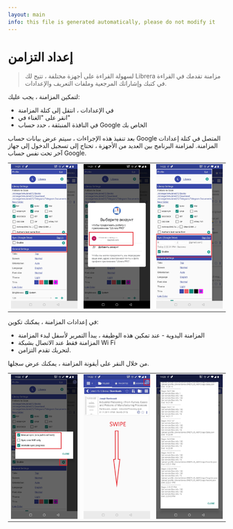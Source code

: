 ```yaml
---
layout: main
info: this file is generated automatically, please do not modify it
---
```


# إعداد التزامن


> لسهولة القراءة على أجهزة مختلفة ، تتيح لك Librera مزامنة تقدمك في القراءة في كتبك وإشاراتك المرجعية وملفات التعريف والإعدادات.

لتمكين المزامنة ، يجب عليك:

* في الإعدادات ، انتقل إلى كتلة المزامنة
* انقر على &quot;الغناء في&quot;
* في النافذة المنبثقة ، حدد حساب Google الخاص بك
 
بعد تنفيذ هذه الإجراءات ، سيتم عرض بيانات حساب Google المتصل في كتلة إعدادات المزامنة. لمزامنة البرنامج بين العديد من الأجهزة ، تحتاج إلى تسجيل الدخول إلى جهاز آخر تحت نفس حساب Google.

||||
|-|-|-|
|![](1.jpg)|![](2.jpg)|![](3.jpg)|

في إعدادات المزامنة ، يمكنك تكوين:

* المزامنة اليدوية - عند تمكين هذه الوظيفة ، يبدأ التمرير لأسفل لبدء المزامنة
* المزامنة فقط عند الاتصال بشبكة Wi Fi
* لتحريك تقدم التزامن.

من خلال النقر على أيقونة المزامنة ، يمكنك عرض سجلها.

||||
|-|-|-|
|![](32.jpg)|![](41.jpg)|![](42.jpg)|
